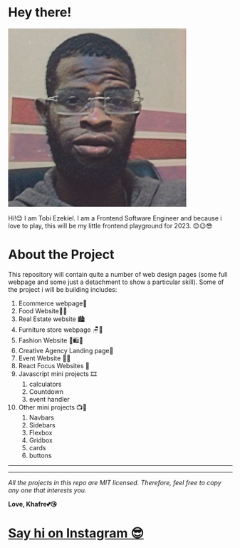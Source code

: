 # Hey there!
![This is me](/infoCard/img/This_is_me.png)

Hi!😊 I am Tobi Ezekiel. I am a Frontend Software Engineer and because i love to play, this will be my little frontend playground for 2023. 😊😉😎


# About the Project

This repository will contain quite a number of web design pages (some full webpage and some just a detachment to show a particular skill). Some of the project i will be building includes:
1. Ecommerce webpage🛒
1. Food Website🥗🌮
1. Real Estate website 🏙
1. Furniture store webpage 🪑🚪
1. Fashion Website 👗🛍👠
1. Creative Agency Landing page🎁
1. Event Website 🎈📢
1. React Focus Websites 🎴
1. Javascript mini projects 🎞
    1. calculators
    1. Countdown
    1. event handler
1. Other mini projects 📺📡
    1. Navbars
    1. Sidebars
    1. Flexbox
    1. Gridbox
    1. cards
    1. buttons
---
---

_All the projects in this repo are MIT licensed. Therefore, feel free to copy any one that interests you._

**Love, Khafre💕😘** <br>
# [Say hi on Instagram 😎](https://instagram.com/obakhafre "hey! let's talk")